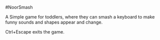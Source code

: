 #NoorSmash

A Simple game for toddlers, where they can smash a keyboard to make funny sounds and shapes appear and change.

Ctrl+Escape exits the game.

